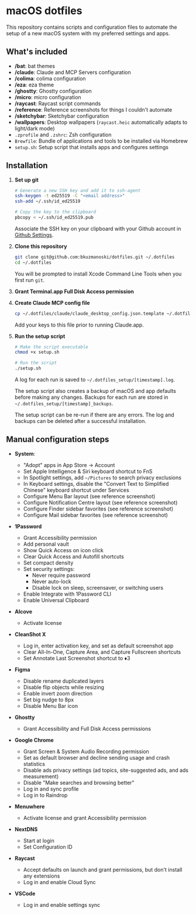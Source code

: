 # macOS dotfiles

This repository contains scripts and configuration files to automate the setup of a new macOS system with my preferred settings and apps.

## What's included

- **/bat**: bat themes
- **/claude**: Claude and MCP Servers configuration
- **/colima**: colima configuration
- **/eza**: eza theme
- **/ghostty**: Ghostty configuration
- **/micro**: micro configuration
- **/raycast**: Raycast script commands
- **/reference**: Reference screenshots for things I couldn't automate
- **/sketchybar**: Sketchybar configuration
- **/wallpapers**: Desktop wallpapers (`raycast.heic` automatically adapts to light/dark mode)
- `.zprofile` and `.zshrc`: Zsh configuration
- `Brewfile`: Bundle of applications and tools to be installed via Homebrew
- `setup.sh`: Setup script that installs apps and configures settings

## Installation

1. **Set up git**

   ```zsh
   # Generate a new SSH key and add it to ssh-agent
   ssh-keygen -t ed25519 -C "<email address>"
   ssh-add ~/.ssh/id_ed25519

   # Copy the key to the clipboard
   pbcopy < ~/.ssh/id_ed25519.pub
   ```

   Associate the SSH key on your clipboard with your Github account in [Github Settings](https://github.com/settings/keys).

2. **Clone this repository**

   ```zsh
   git clone git@github.com:bkuzmanoski/dotfiles.git ~/.dotfiles
   cd ~/.dotfiles
   ```

   You will be prompted to install Xcode Command Line Tools when you first run `git`.

3. **Grant Terminal.app Full Disk Access permission**

4. **Create Claude MCP config file**

   ```zsh
   cp ~/.dotfiles/claude/claude_desktop_config.json.template ~/.dotfiles/claude/claude_desktop_config.json
   ```

   Add your keys to this file prior to running Claude.app.

5. **Run the setup script**

   ```zsh
   # Make the script executable
   chmod +x setup.sh

   # Run the script
   ./setup.sh
   ```

   A log for each run is saved to `~/.dotfiles_setup/[timestamp].log`.

   The setup script also creates a backup of macOS and app defaults before making any changes. Backups for each run are stored in `~/.dotfiles_setup/[timestamp]_backups`.

   The setup script can be re-run if there are any errors. The log and backups can be deleted after a successful installation.

## Manual configuration steps

- **System**:

  - "Adopt" apps in App Store → Account
  - Set Apple Intelligence & Siri keyboard shortcut to FnS
  - In Spotlight settings, add `~/Pictures` to search privacy exclusions
  - In Keyboard settings, disable the "Convert Text to Simplified Chinese" keyboard shortcut under Services
  - Configure Menu Bar layout (see reference screenshot)
  - Configure Notification Centre layout (see reference screenshot)
  - Configure Finder sidebar favorites (see reference screenshot)
  - Configure Mail sidebar favorites (see reference screenshot)

- **1Password**

  - Grant Accessibility permission
  - Add personal vault
  - Show Quick Access on icon click
  - Clear Quick Access and Autofill shortcuts
  - Set compact density
  - Set security settings:
    - Never require password
    - Never auto-lock
    - Disable lock on sleep, screensaver, or switching users
  - Enable Integrate with 1Password CLI
  - Enable Universal Clipboard

- **Alcove**

  - Activate license

- **CleanShot X**

  - Log in, enter activation key, and set as default screenshot app
  - Clear All-In-One, Capture Area, and Capture Fullscreen shortcuts
  - Set Annotate Last Screenshot shortcut to ♦︎3

- **Figma**

  - Disable rename duplicated layers
  - Disable flip objects while resizing
  - Enable invert zoom direction
  - Set big nudge to 8px
  - Disable Menu Bar icon

- **Ghostty**

  - Grant Accessibility and Full Disk Access permissions

- **Google Chrome**

  - Grant Screen & System Audio Recording permission
  - Set as default browser and decline sending usage and crash statistics
  - Disable ads privacy settings (ad topics, site-suggested ads, and ads measurement)
  - Disable "Make searches and browsing better"
  - Log in and sync profile
  - Log in to Raindrop

- **Menuwhere**

  - Activate license and grant Accessibility permission

- **NextDNS**

  - Start at login
  - Set Configuration ID

- **Raycast**

  - Accept defaults on launch and grant permissions, but don't install any extensions
  - Log in and enable Cloud Sync

- **VSCode**

  - Log in and enable settings sync

